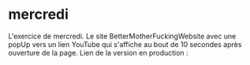 # mercredi
L'exercice de mercredi.
Le site BetterMotherFuckingWebsite avec une popUp vers un lien YouTube qui s'affiche au bout de 10 secondes après ouverture de la page.
Lien de la version en production :
